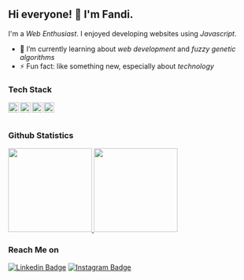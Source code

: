 ## Hi everyone! 👋 I'm Fandi. 

I'm a *Web Enthusiast*. I enjoyed developing websites using  *Javascript*.

- 🌱 I’m currently learning about *web development* and *fuzzy genetic algorithms*
- ⚡ Fun fact: like something new, especially about *technology*

### Tech Stack
  <a href="https://git-scm.com/"><img align="left" alt="Git" title="Git" width="21px" src="https://seeklogo.com/images/G/git-logo-A1D01DDA30-seeklogo.com.png" /></a>
  <a href="#"><img align="left" alt="JavaScript" title="JavaScript" width="21px" src="https://upload.wikimedia.org/wikipedia/commons/9/99/Unofficial_JavaScript_logo_2.svg" /></a>
  <a href="https://nodejs.org/"><img align="left" alt="NodeJS" title="NodeJS" width="21px" src="https://seeklogo.com/images/N/nodejs-logo-FBE122E377-seeklogo.com.png" /></a>
  <a href="https://code.visualstudio.com/"><img align="left" alt="VSCode" title="VSCode" width="21px" src="https://seeklogo.com/images/V/visual-studio-code-logo-449D71944F-seeklogo.com.png" /></a>
  <br><br>
  
### Github Statistics
<p align="left">
<a href="https://github.com/fhasnur">
  <img height="170em" src="https://github-readme-stats-eight-theta.vercel.app/api/top-langs/?username=fhasnur&layout=compact&langs_count=8&theme=midnight-purple"/>
  <img height="170em" src="https://github-readme-stats-eight-theta.vercel.app/api?username=fhasnur&show_icons=true&theme=midnight-purple&include_all_commits=true&count_private=true"/>
</a>
</p>

### Reach Me on

[![Linkedin Badge](https://img.shields.io/badge/-fandihasnur-blue?style=flat-square&logo=Linkedin&logoColor=white&link=https://www.linkedin.com/in/fandi-meylwan-hasnur-013495185//)](https://www.linkedin.com/in/fandi-meylwan-hasnur-013495185/)
[![Instagram Badge](https://img.shields.io/badge/-fhasnur_-purple?style=flat-square&logo=instagram&logoColor=white&link=https://www.instagram.com/fhasnur_/)](https://www.instagram.com/fhasnur_/)
